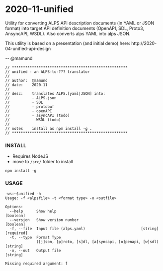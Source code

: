 # 2020-11-unified

Utility for converting ALPS API description documents (in YAML or JSON format) into target API definition documents (OpenAPI, SDL, Proto3, AnsyncAPI, WSDL). Also converts alps YAML into alps JSON.


This utility is based on a presentation (and initial demo) here: http://2020-04-unified-api-design

-- @mamund

```
// ****************************************************
// unified - an ALPS-to-??? translator
//
// author:  @mamund
// date:    2020-11
//
// desc:    translates ALPS.[yaml|JSON] into:
//          - ALPS.json
//          - SDL
//          - protobuf
//          - openAPI
//          - asyncAPI (todo)
//          - WSDL (todo)
//
// notes    install as npm install -g .
// ****************************************************
```

### INSTALL

 * Requires NodeJS
 * move to `/src/` folder to install

```
npm install -g
```


### USAGE

```
-ws:~$unified -h
Usage: -f <alpsfile> -t <format type> -o <outfile>

Options:
  --help      Show help                                                [boolean]
  --version   Show version number                                      [boolean]
  -f, --file  Input file (alps.yaml)                         [string] [required]
  -t, --type  Format Type
              ([j]son, [p]roto, [s]dl, [a]syncapi, [o]penapi, [w]sdl)   [string]
  -o, --out   Output file                                               [string]

Missing required argument: f
```


